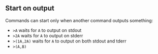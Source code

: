 ## Start on output

Commands can start only when another command outputs something:

- `>A` waits for `A` to output on stdout
- `>2A` waits for `A` to output on stderr
- `>(1A,2A)` waits for `A` to output on both stdout and tderr
- `>(A,B)`


